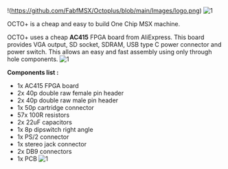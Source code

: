 !(https://github.com/FabfMSX/Octoplus/blob/main/Images/logo.png)
![1](https://github.com/FabfMSX/Octoplus/blob/main/Images/20250707_181406.jpg)

OCTO+ is a cheap and easy to build One Chip MSX machine.

OCTO+ uses a cheap **AC415** FPGA board from AliExpress.
This board provides VGA output, SD socket, SDRAM, USB type C power connector and power switch.
This allows an easy and fast assembly using only through hole components.
![1](https://github.com/FabfMSX/Octoplus/blob/main/Images/1.jpg)

**Components list :** 
- 1x AC415 FPGA board
- 2x 40p double raw female pin header
- 2x 40p double raw male pin header
- 1x 50p cartridge connector
- 57x 100R resistors
- 2x 22uF capacitors
- 1x 8p dipswitch right angle
- 1x PS/2 connector
- 1x stereo jack connector
- 2x DB9 connectors
- 1x PCB
![1](https://github.com/FabfMSX/Octoplus/blob/main/Images/20250707_180354.jpg)
